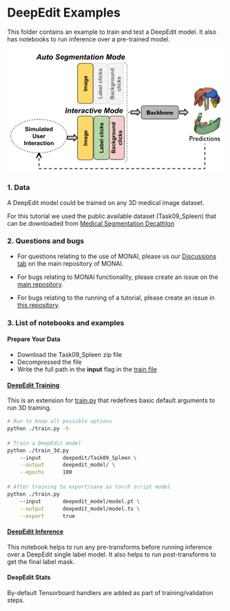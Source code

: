 # DeepEdit Examples

This folder contains an example to train and test a DeepEdit model. It also has notebooks to run inference over a pre-trained model.

<p align="center">
  <img src="../../figures/deepedit_tutorial.png" alt="deepedit scheme")
</p>


### 1. Data

A DeepEdit model could be trained on any 3D medical image dataset. 

For this tutorial we used the public available dataset (Task09_Spleen) that can be downloaded from [Medical Segmentation Decathlon](https://drive.google.com/drive/folders/1HqEgzS8BV2c7xYNrZdEAnrHk7osJJ--2) 

### 2. Questions and bugs

- For questions relating to the use of MONAI, please us our [Discussions tab](https://github.com/Project-MONAI/MONAI/discussions) on the main repository of MONAI.
    
- For bugs relating to MONAI functionality, please create an issue on the [main repository](https://github.com/Project-MONAI/MONAI/issues).
    
- For bugs relating to the running of a tutorial, please create an issue in [this repository](https://github.com/Project-MONAI/Tutorials/issues).

### 3. List of notebooks and examples
    
#### Prepare Your Data

- Download the Task09_Spleen zip file
- Decompressed the file
- Write the full path in the **input** flag in the [train file](./train.py) 


#### [DeepEdit Training](./train.py)
    
This is an extension for [train.py](./train.py) that redefines basic default arguments to run 3D training.
    
```bash
# Run to know all possible options
python ./train.py -h

# Train a DeepEdit model
python ./train_3d.py
    --input       deepedit/Task09_Spleen \
    --output      deepedit_model/ \
    --epochs      100

# After training to export/save as torch script model
python ./train.py
    --input       deepedit_model/model.pt \
    --output      deepedit_model/model.ts \
    --export      true
```

#### [DeepEdit Inference](./inference.ipynb)

This notebook helps to run any pre-transforms before running inference over a DeepEdit single label model.
It also helps to run post-transforms to get the final label mask.


#### DeepEdit Stats
    
By-default Tensorboard handlers are added as part of training/validation steps.

